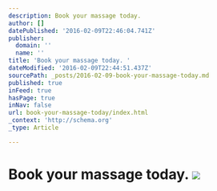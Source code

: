 ```yaml
---
description: Book your massage today.
author: []
datePublished: '2016-02-09T22:46:04.741Z'
publisher:
  domain: ''
  name: ''
title: 'Book your massage today. '
dateModified: '2016-02-09T22:44:51.437Z'
sourcePath: _posts/2016-02-09-book-your-massage-today.md
published: true
inFeed: true
hasPage: true
inNav: false
url: book-your-massage-today/index.html
_context: 'http://schema.org'
_type: Article

---
```

# Book your massage today. ![](https://the-grid-user-content.s3-us-west-2.amazonaws.com/44a129ee-25a2-4925-a0f0-49f0ff587d2e.png)